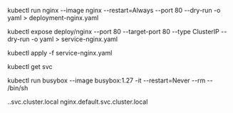 kubectl run nginx --image nginx --restart=Always --port 80 --dry-run -o yaml > deployment-nginx.yaml

kubectl expose deploy/nginx --port 80 --target-port 80 --type ClusterIP --dry-run -o yaml > service-nginx.yaml

kubectl apply -f service-nginx.yaml

kubectl get svc

kubectl run busybox --image busybox:1.27 -it --restart=Never --rm -- /bin/sh

<service-name>.<namespace>.svc.cluster.local
nginx.default.svc.cluster.local